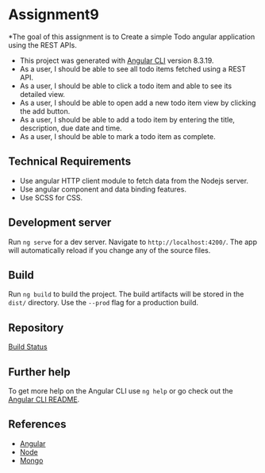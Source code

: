# Assignment9
*The goal of this assignment is to Create a simple Todo angular application using the REST APIs.
* This project was generated with [Angular CLI](https://github.com/angular/angular-cli) version 8.3.19.
* As a user, I should be able to see all todo items fetched using a REST API.
* As a user, I should be able to click a todo item and able to see its detailed view.
* As a user, I should be able to open add a new todo item view by clicking the add button.
* As a user, I should be able to add a todo item by entering the title, description, due date and time.
* As a user, I should be able to mark a todo item as complete.

## Technical Requirements
* Use angular HTTP client module to fetch data from the Nodejs server.
* Use angular component and data binding features.
* Use SCSS for CSS.
## Development server

Run `ng serve` for a dev server. Navigate to `http://localhost:4200/`. The app will automatically reload if you change any of the source files.

## Build

Run `ng build` to build the project. The build artifacts will be stored in the `dist/` directory. Use the `--prod` flag for a production build.


 ## Repository
 [Build Status](https://github.com/neu-mis-info6150-fall-2019/assignment-9-GunjanHardasmalani.git)


## Further help

To get more help on the Angular CLI use `ng help` or go check out the [Angular CLI README](https://github.com/angular/angular-cli/blob/master/README.md).

## References
* [Angular](https://angular.io/)
* [Node](https://nodejs.org/en/)
* [Mongo](https://www.mongodb.com/)

